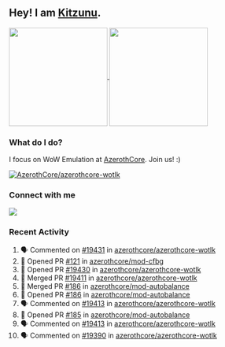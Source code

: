 ## Hey! I am [Kitzunu](https://Github.com/Kitzunu).

<!--
[![Kitzunu's Github stats](https://github-readme-stats.vercel.app/api?username=kitzunu&theme=github_dark&show_icons=true&number_format=long)](https://github.com/Kitzunu)

[![Kitzunu's Language stats](https://github-readme-stats.vercel.app/api/top-langs/?username=Kitzunu&layout=donut&theme=github_dark)](https://github.com/Kitzunu)
-->

<a href="https://github.com/Kitzunu">
  <img height=200 align="center" src="https://github-readme-stats.vercel.app/api?username=kitzunu&theme=github_dark&show_icons=true&number_format=long" />
</a>
<a href="https://github.com/Kitzunu">
  <img height=200 align="center" src="https://github-readme-stats.vercel.app/api/top-langs/?username=Kitzunu&layout=donut&theme=github_dark" />
</a>

### What do I do?

I focus on WoW Emulation at [AzerothCore](https://github.com/AzerothCore). Join us! :)

[![AzerothCore/azerothcore-wotlk](https://github-readme-stats.vercel.app/api/pin/?username=AzerothCore&repo=azerothcore-wotlk&theme=github_dark&show_owner=true)](https://github.com/azerothcore/azerothcore-wotlk)

### Connect with me
[![](https://img.shields.io/badge/AzerothCore%20Discord-Connect%20with%20me!-green)](https://discord.com/invite/gkt4y2x)

### Recent Activity

<!--START_SECTION:activity-->
1. 🗣 Commented on [#19431](https://github.com/azerothcore/azerothcore-wotlk/pull/19431#issuecomment-2237643959) in [azerothcore/azerothcore-wotlk](https://github.com/azerothcore/azerothcore-wotlk)
2. 💪 Opened PR [#121](https://github.com/azerothcore/mod-cfbg/pull/121) in [azerothcore/mod-cfbg](https://github.com/azerothcore/mod-cfbg)
3. 💪 Opened PR [#19430](https://github.com/azerothcore/azerothcore-wotlk/pull/19430) in [azerothcore/azerothcore-wotlk](https://github.com/azerothcore/azerothcore-wotlk)
4. 🎉 Merged PR [#19411](https://github.com/azerothcore/azerothcore-wotlk/pull/19411) in [azerothcore/azerothcore-wotlk](https://github.com/azerothcore/azerothcore-wotlk)
5. 🎉 Merged PR [#186](https://github.com/azerothcore/mod-autobalance/pull/186) in [azerothcore/mod-autobalance](https://github.com/azerothcore/mod-autobalance)
6. 💪 Opened PR [#186](https://github.com/azerothcore/mod-autobalance/pull/186) in [azerothcore/mod-autobalance](https://github.com/azerothcore/mod-autobalance)
7. 🗣 Commented on [#19413](https://github.com/azerothcore/azerothcore-wotlk/pull/19413#issuecomment-2237408468) in [azerothcore/azerothcore-wotlk](https://github.com/azerothcore/azerothcore-wotlk)
8. 💪 Opened PR [#185](https://github.com/azerothcore/mod-autobalance/pull/185) in [azerothcore/mod-autobalance](https://github.com/azerothcore/mod-autobalance)
9. 🗣 Commented on [#19413](https://github.com/azerothcore/azerothcore-wotlk/pull/19413#issuecomment-2237364666) in [azerothcore/azerothcore-wotlk](https://github.com/azerothcore/azerothcore-wotlk)
10. 🗣 Commented on [#19390](https://github.com/azerothcore/azerothcore-wotlk/issues/19390#issuecomment-2237340338) in [azerothcore/azerothcore-wotlk](https://github.com/azerothcore/azerothcore-wotlk)
<!--END_SECTION:activity-->
